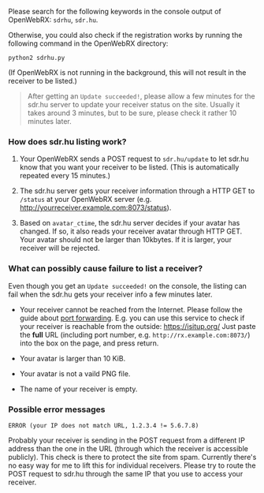Please search for the following keywords in the console output of OpenWebRX: `sdrhu`, `sdr.hu`.

Otherwise, you could also check if the registration works by running the following command in the OpenWebRX directory:

    python2 sdrhu.py

(If OpenWebRX is not running in the background, this will not result in the receiver to be listed.)

> After getting an `Update succeeded!`, please allow a few minutes for the sdr.hu server to update your receiver status on the site. Usually it takes around 3 minutes, but to be sure, please check it rather 10 minutes later.

### How does sdr.hu listing work?

1. Your OpenWebRX sends a POST request to `sdr.hu/update` to let sdr.hu know that you want your receiver to be listed. (This is automatically repeated every 15 minutes.)

2. The sdr.hu server gets your receiver information through a HTTP GET to `/status` at your OpenWebRX server (e.g. http://yourreceiver.example.com:8073/status). 

3. Based on `avatar_ctime`, the sdr.hu server decides if your avatar has changed. If so, it also reads your receiver avatar through HTTP GET. Your avatar should not be larger than 10kbytes. If it is larger, your receiver will be rejected.

### What can possibly cause failure to list a receiver?

Even though you get an `Update succeeded!` on the console, the listing can fail when the sdr.hu gets your receiver info a few minutes later.

* Your receiver cannot be reached from the Internet. Please follow the guide about [port forwarding](https://github.com/simonyiszk/openwebrx/wiki/Setting-up-your-router-for-port-forwarding). E.g. you can use this service to check if your receiver is reachable from the outside: https://isitup.org/ Just paste the **full** URL (including port number, e.g. `http://rx.example.com:8073/`) into the box on the page, and press return.

* Your avatar is larger than 10 KiB. 
* Your avatar is not a vaild PNG file.
* The name of your receiver is empty. 

### Possible error messages

    ERROR (your IP does not match URL, 1.2.3.4 != 5.6.7.8)

Probably your receiver is sending in the POST request from a different IP address than the one in the URL (through which the receiver is accessible publicly). This check is there to protect the site from spam. Currently there's no easy way for me to lift this for individual receivers. Please try to route the POST request to sdr.hu through the same IP that you use to access your receiver.
